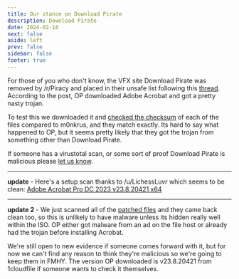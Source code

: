 ```yaml
---
title: Our stance on Download Pirate
description: Download Pirate
date: 2024-02-18
next: false
aside: left
prev: false
sidebar: false
footer: true
---
```


<Post authors="['nbats']" />

For those of you who don't know, the VFX site Download Pirate was removed by
/r/Piracy and placed in their unsafe list following this
[thread](https://redd.it/1aswsl7). According to the post, OP downloaded Adobe
Acrobat and got a pretty nasty trojan.

To test this we downloaded it and [checked the checksum](https://ibb.co/rGHXT0w)
of each of the files compared to m0nkrus, and they match exactly. Its hard to
say what happened to OP, but it seems pretty likely that they got the trojan
from something other than Download Pirate.

If someone has a virustotal scan, or some sort of proof Download Pirate is
malicious please [let us know](https://redd.it/1atkloc).

---

**update** - Here's a setup scan thanks to /u/LichessLuvr which seems to be
clean:
[Adobe Acrobat Pro DC 2023 v23.8.20421 x64](https://www.virustotal.com/gui/file/04889538532f10f910029a5ef65068aed713019fb50462546e82ee8ced81350b)

---

**update 2** - We just scanned all of the
[patched files](https://ibb.co/VxBwzN3) and they came back clean too, so this is
unlikely to have malware unless its hidden really well within the ISO. OP either
got malware from an ad on the file host or already had the trojan before
installing Acrobat.

We're still open to new evidence if someone comes forward with it, but for now
we can't find any reason to think they're malicious so we're going to keep them
in FMHY. The version OP downloaded is v23.8.20421 from 1cloudfile if someone
wants to check it themselves.
